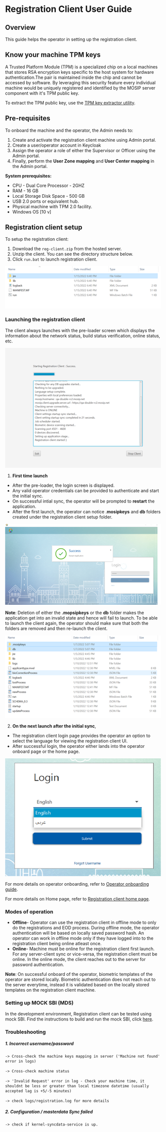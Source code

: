 # Registration Client User Guide

## Overview
This guide helps the operator in setting up the registration client.

## Know your machine TPM keys
A Trusted Platform Module (TPM) is a specialized chip on a local machines that stores RSA encryption keys specific to the host system for hardware authentication.The pair is maintained inside the chip and cannot be accessed by software. By leveraging this security feature every individual machine would be uniquely registered and identified by the MOSIP server component with it's TPM public key.

To extract the TPM public key, use the [TPM key extractor utility](https://github.com/mosip/mosip-infra/blob/develop/deployment/sandbox-v2/utils/tpm/key_extractor/README.md).

## Pre-requisites 
To onboard the machine and the operator, the Admin needs to:
1. Create and activate the registration client machine using Admin portal.
2. Create a user/operator account in Keycloak
3. Assign the operator a role of either the Supervisor or Officer using the Admin portal.
4. Finally, perform the **User Zone mapping** and **User Center mapping** in the Admin portal.

**System prerequisites:**
* CPU - Dual Core Processor - 2GHZ  
* RAM - 16 GB  
* Local Storage Disk Space - 500 GB 
* USB 2.0 ports or equivalent hub.  
* Physical machine with TPM 2.0 facility.   
* Windows OS [10 v] 
 
## Registration client setup
To setup the registration client:
1. Download the `reg-client.zip` from the hosted server.
2. Unzip the client. You can see the directory structure below.
3. Click `run.bat` to launch registration client.

![](_images/reg-client-unzip.png)

### Launching the registration client
The client always launches with the pre-loader screen which displays the information about the network status,  build status verification, online status, etc.

![](_images/reg-client-pre-loader-success.png)

1. **First time launch**
- After the pre-loader, the login screen is displayed.
- Any valid operator credentials can be provided to authenticate and start the initial sync.
- On successful intial sync, the operator will be prompted to **restart** the application.
- After the first launch, the operator can notice .**mosipkeys** and **db** folders created under the registration client setup folder.

![](_images/reg-client-restart.png)

**Note**: Deletion of either the **.mopsipkeys** or the **db** folder makes the application get into an invalid state and hence will fail to launch. To be able to launch the client again, the operator should make sure that both the folders are removed and then re-launch the client. 

![](_images/reg-client-folder.png)

2. **On the next launch after the initial sync**,
  - The registration client login page provides the operator an option to select the language for viewing the registration client UI.
  - After successful login, the operator either lands into the operator onboard page or the home page.
  
![](_images/reg-client-language-selection.png)
  
   For more details on operator onboarding, refer to [Operator onboarding guide](operator-onboarding.md).
    
   For more details on Home page, refer to [Registration client home page](registration-client-home-page.md).
   
   
### Modes of operation
      
* **Offline**- Operator can use the registration client in offline mode to only do the registrations and EOD process. During offline mode, the operator authentication will be based on locally saved password hash. An operator can work in offline mode only if they have logged into to the registration client being online atleast once.
* **Online**- Machine must be online for the registration client first launch. For any server-client sync or vice-versa, the registration client must be online. In the online mode, the client reaches out to the server for password authentication.
       
**Note**: On successful onboard of the operator, biometric templates of the operator are stored locally.
       Biometric authentication does not reach out to the server everytime, instead it is validated based on the locally stored templates on the registration client machine.
       
       
### Setting up MOCK SBI (MDS)

In the development environment, Registration client can be tested using mock SBI.
Find the instructions to build and run the mock SBI, click [here](https://github.com/mosip/mosip-mock-services/blob/master/MockMDS/README.md).
       
### Troubleshooting

##### 1. Incorrect username/password
   
    -> Cross-check the machine keys mapping in server ('Machine not found' error in logs)
   
    -> Cross-check machine status

    -> 'Invalid Request' error in log - Check your machine time, it shouldnt be less or greater than local timezone datetime (usually accepted lag is +5/-5 minutes)

    -> check logs/registration.log for more details

##### 2. Configuration / masterdata Sync failed
    
    -> check if kernel-syncdata-service is up.

